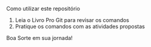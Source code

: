 Como utilizar este repositório

1. Leia o Livro Pro Git para revisar os comandos
2. Pratique os comandos com as atividades propostas

Boa Sorte em sua jornada!
